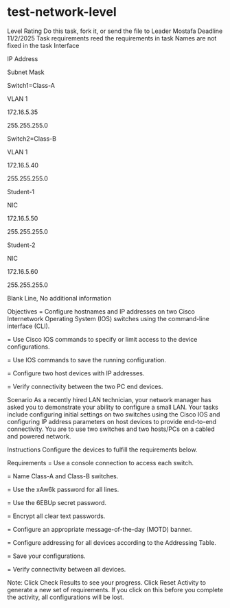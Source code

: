 # test-network-level
Level Rating
Do this task, fork it, or send the file to Leader Mostafa
Deadline 11/2/2025
Task requirements
reed the requirements in task  Names are not fixed in the task
Interface

IP Address

Subnet Mask

Switch1=Class-A

VLAN 1

172.16.5.35

255.255.255.0

Switch2=Class-B

VLAN 1

172.16.5.40

255.255.255.0

Student-1

NIC

172.16.5.50

255.255.255.0

Student-2

NIC

172.16.5.60

255.255.255.0

Blank Line, No additional information

Objectives
=   Configure hostnames and IP addresses on two Cisco Internetwork Operating System (IOS) switches using the command-line interface (CLI).

=   Use Cisco IOS commands to specify or limit access to the device configurations.

=   Use IOS commands to save the running configuration.

=   Configure two host devices with IP addresses.

=   Verify connectivity between the two PC end devices.

Scenario
As a recently hired LAN technician, your network manager has asked you to demonstrate your ability to configure a small LAN. Your tasks include configuring initial settings on two switches using the Cisco IOS and configuring IP address parameters on host devices to provide end-to-end connectivity. You are to use two switches and two hosts/PCs on a cabled and powered network.

Instructions
Configure the devices to fulfill the requirements below.

Requirements
=   Use a console connection to access each switch.

=   Name Class-A and Class-B switches.

=   Use the xAw6k password for all lines.

=   Use the 6EBUp secret password.

=   Encrypt all clear text passwords.

=   Configure an appropriate message-of-the-day (MOTD) banner.

=   Configure addressing for all devices according to the Addressing Table.

=   Save your configurations.

=   Verify connectivity between all devices.

Note: Click Check Results to see your progress. Click Reset Activity to generate a new set of requirements. If you click on this before you complete the activity, all configurations will be lost.
